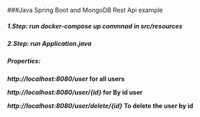 ###Java Spring Boot and MongoDB Rest Api example

##### **1.Step:** run docker-compose up commnad in src/resources 
##### **2.Step:** run Application.java 
##### **Properties:**
   **_http://localhost:8080/user_ for all users**
 
   **_http://localhost:8080/user/{id}_ for By id user**
 
   **_http://localhost:8080/user/delete/{id}_ To delete the user by id**

